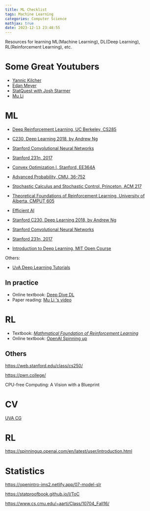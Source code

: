 ```yaml
---
title: ML Checklist
tags: Machine Learning
categories: Computer Science
mathjax: true
date: 2023-12-13 23:48:55
---
```



Resources for learning ML(Machine Learning), DL(Deep Learning), RL(Reinforcement Learning), etc.

<!--more-->

# Some Great Youtubers

* [Yannic Kilcher](https://www.youtube.com/@YannicKilcher)
* [Edan Meyer](https://www.youtube.com/@EdanMeyer)
* [StatQuest with Josh Starmer](https://www.youtube.com/@statquest)
* [Mu Li](https://www.youtube.com/@mu_li)

# ML

* [Deep Reinforcement Learning, UC Berkeley, CS285](https://www.youtube.com/watch?v=JHrlF10v2Og&list=PL_iWQOsE6TfX7MaC6C3HcdOf1g337dlC9Stanford) 
* [C230, Deep Learning 2018, by Andrew Ng](https://www.youtube.com/watch?v=PySo_6S4ZAg&list=PLoROMvodv4rOABXSygHTsbvUz4G_YQhOb)
* [Stanford Convolutional Neural Networks](https://www.youtube.com/watch?v=vT1JzLTH4G4&list=PL3FW7Lu3i5JvHM8ljYj-zLfQRF3EO8sYv)
* [Stanford 231n, 2017](https://www.youtube.com/playlist?list=PLC1qU-LWwrF64f4QKQT-Vg5Wr4qEE1Zxk)

* [Convex Optimization I, Stanford, EE364A](https://see.stanford.edu/Course/EE364A/85)
* [Advanced Probability, CMU, 36-752](https://www.stat.cmu.edu/~arinaldo/Teaching/36752/S18/schedule.html)
* [Stochastic Calculus and Stochastic Control, Princeton, ACM 217](https://web.math.princeton.edu/~rvan/acm217/acm217.html)
* [Theoretical Foundations of Reinforcement Learning, University of Alberta, CMPUT 605](https://rltheory.github.io/pages/about/)
* [Efficient AI](https://www.youtube.com/watch?v=C-4F7o8nr0E)
* [Stanford C230, Deep Learning 2018, by Andrew Ng](https://www.youtube.com/watch?v=PySo_6S4ZAg&list=PLoROMvodv4rOABXSygHTsbvUz4G_YQhOb)
* [Stanford Convolutional Neural Networks](https://www.youtube.com/watch?v=vT1JzLTH4G4&list=PL3FW7Lu3i5JvHM8ljYj-zLfQRF3EO8sYv)
* [Stanford 231n, 2017](https://www.youtube.com/playlist?list=PLC1qU-LWwrF64f4QKQT-Vg5Wr4qEE1Zxk)
* [Introduction to Deep Learning, MIT Open Course](http://introtodeeplearning.com/https://www.youtube.com/watch?v=QDX-1M5Nj7s)



Others:

* [UvA Deep Learning Tutorials](https://uvadlc-notebooks.readthedocs.io/en/latest/index.html)

## In practice

* Online textbook: [Deep Dive DL](http://d2l.ai/chapter_preface/index.html)
* Paper reading: [Mu Li 's video](https://www.youtube.com/@mu_li/videos)

# RL

* Textbook: [*Mathmatical Foundation of Reinforcement Learning*](https://github.com/MathFoundationRL/Book-Mathmatical-Foundation-of-Reinforcement-Learning)
* Online textbook: [OpenAI Spinning up](https://spinningup.openai.com/en/latest/user/introduction.html)

## Others

https://web.stanford.edu/class/cs250/

https://pwn.college/

CPU-free Computing: A Vision with a Blueprint

# CV

[UVA CG](https://staff.fnwi.uva.nl/r.vandenboomgaard/IPCV20172018/LectureNotes/MATH/homogenous.html)

# RL

https://spinningup.openai.com/en/latest/user/introduction.html

# Statistics

https://openintro-ims2.netlify.app/07-model-slr

https://statproofbook.github.io/I/ToC

https://www.cs.cmu.edu/~aarti/Class/10704_Fall16/





